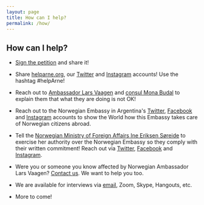 ```yaml
---
layout: page
title: How can I help?
permalink: /how/
---
```


## How can I help?

* <a href="https://www.change.org/p/norwegian-embassy-in-argentina-return-medical-coverage-to-a-norwegian-citizen-in-argentina/" target="_blank" rel="noopener noreferrer">Sign the petition</a> and share it!

* Share <a href="https://helpArne.org" target="_blank" rel="noopener noreferrer">helparne.org</a>, our <a href="https://twitter.com/helparne" target="_blank" rel="noopener noreferrer">Twitter</a> and <a href="https://www.instagram.com/helparnenow" target="_blank" rel="noopener noreferrer">Instagram</a> accounts! Use the hashtag #helpArne!

* Reach out to <a href="mailto:Lars.Ole.Vaagen@mfa.no?subject=#helpArne!">Ambassador Lars Vaagen</a> and <a href="mailto:Mona.Helen.Budal@mfa.no?subject=#helpArne!">consul Mona Budal</a> to explain them that what they are doing is not OK!

* Reach out to the Norwegian Embassy in Argentina's <a href="https://www.twitter.com/NoruegaenARG" target="_blank" rel="noopener noreferrer">Twitter</a>, <a href="https://www.facebook.com/EmbajadaDeNoruegaEnArgentina/" target="_blank" rel="noopener noreferrer">Facebook</a> and <a href="https://www.instagram.com/noruegaargentina" target="_blank" rel="noopener noreferrer">Instagram</a> accounts to show the World how this Embassy takes care of Norwegian citizens abroad.

* Tell the <a href="mailto:Ine.Eriksen.Soreide@mfa.no?subject=#helpArne!">Norwegian Ministry of Foreign Affairs Ine Eriksen Søreide</a> to exercise her authority over the Norwegian Embassy so they comply with their written commitment! Reach out via <a href="https://twitter.com/norwaymfa" target="_blank" rel="noopener noreferrer">Twitter</a>, <a href="https://www.facebook.com/Utenriksdepartementet/" target="_blank" rel="noopener noreferrer">Facebook</a> and <a href="https://www.instagram.com/utenriksdept/" target="_blank" rel="noopener noreferrer">Instagram</a>.

* Were you or someone you know affected by Norwegian Ambassador Lars Vaagen? <a href="mailto:hi@helpArne.org?subject=Hi">Contact us</a>. We want to help you too.

* We are available for interviews via <a href="mailto:hi@helpArne.org?subject=Hi">email</a>, Zoom, Skype, Hangouts, etc.

* More to come!
